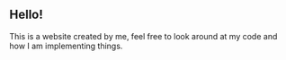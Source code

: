 ## Hello!

This is a website created by me, feel free to look around at my code and how I am implementing things.
